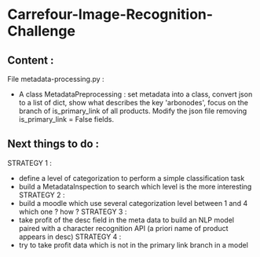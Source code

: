 # Carrefour-Image-Recognition-Challenge

## Content : 
File metadata-processing.py : 
* A class MetadataPreprocessing : set metadata into a class, convert json to a list of dict, show what describes the key 'arbonodes', focus on the branch of is_primary_link of all products. Modify the json file removing is_primary_link = False fields.

## Next things to do :
STRATEGY 1 :
   * define a level of categorization to perform a simple classification task
   * build a MetadataInspection to search which level is the more interesting
STRATEGY 2 :
   * build a moodle which use several categorization level between 1 and 4
   which one ? how ?
STRATEGY 3 :
   * take profit of the desc field in the meta data to build an NLP model paired
   with a character recognition API (a priori name of product appears in desc)
STRATEGY 4 :
   * try to take profit data which is not in the primary link branch in a model
